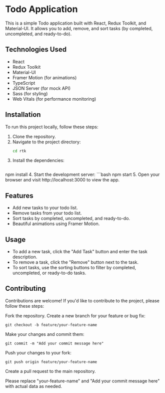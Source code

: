 # Todo Application

This is a simple Todo application built with React, Redux Toolkit, and Material-UI. It allows you to add, remove, and sort tasks (by completed, uncompleted, and ready-to-do).

## Technologies Used

- React
- Redux Toolkit
- Material-UI
- Framer Motion (for animations)
- TypeScript
- JSON Server (for mock API)
- Sass (for styling)
- Web Vitals (for performance monitoring)

## Installation

To run this project locally, follow these steps:

1. Clone the repository.
2. Navigate to the project directory:
   ```bash
   cd rtk
3. Install the dependencies:
   ```bash
  npm install
4. Start the development server:
    ```bash
    npm start
5.  Open your browser and visit http://localhost:3000 to view the app. 

## Features
- Add new tasks to your todo list.
- Remove tasks from your todo list.
- Sort tasks by completed, uncompleted, and ready-to-do.
- Beautiful animations using Framer Motion.
## Usage
- To add a new task, click the "Add Task" button and enter the task description.
- To remove a task, click the "Remove" button next to the task.
- To sort tasks, use the sorting buttons to filter by completed, uncompleted, or ready-to-do tasks.

## Contributing
Contributions are welcome! If you'd like to contribute to the project, please follow these steps:

Fork the repository.
Create a new branch for your feature or bug fix:


    git checkout -b feature/your-feature-name
    
Make your changes and commit them:

    git commit -m "Add your commit message here"
Push your changes to your fork:

    git push origin feature/your-feature-name

Create a pull request to the main repository.

Please replace "your-feature-name" and "Add your commit message here" with actual data as needed.
